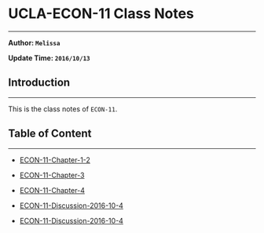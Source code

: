 # UCLA-ECON-11 Class Notes
---

**Author: `Melissa`**    

**Update Time: `2016/10/13`**

## Introduction
---

This is the class notes of `ECON-11`.


## Table of Content
---

* [ECON-11-Chapter-1-2](ECON-11-Chapter-1-2.md.html)

* [ECON-11-Chapter-3](ECON-11-Chapter-3.md.html)

* [ECON-11-Chapter-4](ECON-11-Chapter-4.md.html)

* [ECON-11-Discussion-2016-10-4](ECON-11-Discussion-2016-10-4.md.html)

* [ECON-11-Discussion-2016-10-4](ECON-11-Discussion-2016-10-4.md.html)
